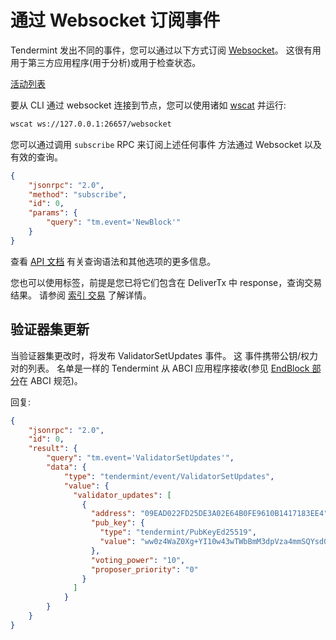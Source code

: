 # 通过 Websocket 订阅事件

Tendermint 发出不同的事件，您可以通过以下方式订阅
[Websocket](https://en.wikipedia.org/wiki/WebSocket)。 这很有用
用于第三方应用程序(用于分析)或用于检查状态。

[活动列表](https://godoc.org/github.com/tendermint/tendermint/types#pkg-constants)

要从 CLI 通过 websocket 连接到节点，您可以使用诸如
[wscat](https://github.com/websockets/wscat) 并运行:

```sh
wscat ws://127.0.0.1:26657/websocket
```

您可以通过调用 `subscribe` RPC 来订阅上述任何事件
方法通过 Websocket 以及有效的查询。

```json
{
    "jsonrpc": "2.0",
    "method": "subscribe",
    "id": 0,
    "params": {
        "query": "tm.event='NewBlock'"
    }
}
```

查看 [API 文档](https://docs.tendermint.com/master/rpc/)
有关查询语法和其他选项的更多信息。

您也可以使用标签，前提是您已将它们包含在 DeliverTx 中
response，查询交易结果。 请参阅 [索引
交易](../app-dev/indexing-transactions.md) 了解详情。

## 验证器集更新

当验证器集更改时，将发布 ValidatorSetUpdates 事件。 这
事件携带公钥/权力对的列表。 名单是一样的
Tendermint 从 ABCI 应用程序接收(参见 [EndBlock
部分](https://github.com/tendermint/spec/blob/master/spec/abci/abci.md#endblock)在
ABCI 规范)。

回复:

```json
{
    "jsonrpc": "2.0",
    "id": 0,
    "result": {
        "query": "tm.event='ValidatorSetUpdates'",
        "data": {
            "type": "tendermint/event/ValidatorSetUpdates",
            "value": {
              "validator_updates": [
                {
                  "address": "09EAD022FD25DE3A02E64B0FE9610B1417183EE4",
                  "pub_key": {
                    "type": "tendermint/PubKeyEd25519",
                    "value": "ww0z4WaZ0Xg+YI10w43wTWbBmM3dpVza4mmSQYsd0ck="
                  },
                  "voting_power": "10",
                  "proposer_priority": "0"
                }
              ]
            }
        }
    }
}
```
